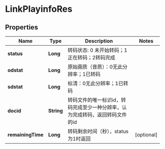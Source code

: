 # LinkPlayinfoRes

## Properties
Name | Type | Description | Notes
------------ | ------------- | ------------- | -------------
**status** | **Long** | 转码状态:  0 未开始转码；1 正在转码；2转码完成   | 
**odstat** | **Long** | 原始画质（音质）：0无此分辨率；1已转码 | 
**sdstat** | **Long** | 标清：0无此分辨率；1已转码 | 
**docid** | **String** | 转码文件的唯一标识id，转码完成至少一种分辨率，认为完成转码，返回转码文件的id | 
**remainingTime** | **Long** | 转码剩余时间（秒），status为1时返回 |  [optional]

